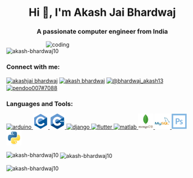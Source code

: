 <h1 align="center">Hi 👋, I'm Akash Jai Bhardwaj</h1>
<h3 align="center">A passionate computer engineer from India</h3>
<img align="right" alt="coding" width="400" src="![image](https://github.com/Akash-Bhardwaj10/Akash-Bhardwaj10/assets/109505604/e65a4e1b-d8b8-48de-8a73-974b73331966)
">

<p align="left"> <img src="https://komarev.com/ghpvc/?username=akash-bhardwaj10&label=Profile%20views&color=0e75b6&style=flat" alt="akash-bhardwaj10" /> </p>

<h3 align="left">Connect with me:</h3>
<p align="left">
<a href="https://linkedin.com/in/akashjai bhardwaj" target="blank"><img align="center" src="https://raw.githubusercontent.com/rahuldkjain/github-profile-readme-generator/master/src/images/icons/Social/linked-in-alt.svg" alt="akashjai bhardwaj" height="30" width="40" /></a>
<a href="https://fb.com/akash bhardwaj" target="blank"><img align="center" src="https://raw.githubusercontent.com/rahuldkjain/github-profile-readme-generator/master/src/images/icons/Social/facebook.svg" alt="akash bhardwaj" height="30" width="40" /></a>
<a href="https://instagram.com/@bhardwaj_akash13" target="blank"><img align="center" src="https://raw.githubusercontent.com/rahuldkjain/github-profile-readme-generator/master/src/images/icons/Social/instagram.svg" alt="@bhardwaj_akash13" height="30" width="40" /></a>
<a href="https://discord.gg/pendoo007#7088" target="blank"><img align="center" src="https://raw.githubusercontent.com/rahuldkjain/github-profile-readme-generator/master/src/images/icons/Social/discord.svg" alt="pendoo007#7088" height="30" width="40" /></a>
</p>

<h3 align="left">Languages and Tools:</h3>
<p align="left"> <a href="https://www.arduino.cc/" target="_blank" rel="noreferrer"> <img src="https://cdn.worldvectorlogo.com/logos/arduino-1.svg" alt="arduino" width="40" height="40"/> </a> <a href="https://www.cprogramming.com/" target="_blank" rel="noreferrer"> <img src="https://raw.githubusercontent.com/devicons/devicon/master/icons/c/c-original.svg" alt="c" width="40" height="40"/> </a> <a href="https://www.w3schools.com/cpp/" target="_blank" rel="noreferrer"> <img src="https://raw.githubusercontent.com/devicons/devicon/master/icons/cplusplus/cplusplus-original.svg" alt="cplusplus" width="40" height="40"/> </a> <a href="https://www.djangoproject.com/" target="_blank" rel="noreferrer"> <img src="https://cdn.worldvectorlogo.com/logos/django.svg" alt="django" width="40" height="40"/> </a> <a href="https://flutter.dev" target="_blank" rel="noreferrer"> <img src="https://www.vectorlogo.zone/logos/flutterio/flutterio-icon.svg" alt="flutter" width="40" height="40"/> </a> <a href="https://www.mathworks.com/" target="_blank" rel="noreferrer"> <img src="https://upload.wikimedia.org/wikipedia/commons/2/21/Matlab_Logo.png" alt="matlab" width="40" height="40"/> </a> <a href="https://www.mongodb.com/" target="_blank" rel="noreferrer"> <img src="https://raw.githubusercontent.com/devicons/devicon/master/icons/mongodb/mongodb-original-wordmark.svg" alt="mongodb" width="40" height="40"/> </a> <a href="https://www.mysql.com/" target="_blank" rel="noreferrer"> <img src="https://raw.githubusercontent.com/devicons/devicon/master/icons/mysql/mysql-original-wordmark.svg" alt="mysql" width="40" height="40"/> </a> <a href="https://www.photoshop.com/en" target="_blank" rel="noreferrer"> <img src="https://raw.githubusercontent.com/devicons/devicon/master/icons/photoshop/photoshop-line.svg" alt="photoshop" width="40" height="40"/> </a> <a href="https://www.python.org" target="_blank" rel="noreferrer"> <img src="https://raw.githubusercontent.com/devicons/devicon/master/icons/python/python-original.svg" alt="python" width="40" height="40"/> </a> </p>

<p><img align="left" src="https://github-readme-stats.vercel.app/api/top-langs?username=akash-bhardwaj10&show_icons=true&locale=en&layout=compact" alt="akash-bhardwaj10" /></p>

<p>&nbsp;<img align="center" src="https://github-readme-stats.vercel.app/api?username=akash-bhardwaj10&show_icons=true&locale=en" alt="akash-bhardwaj10" /></p>

<p><img align="center" src="https://github-readme-streak-stats.herokuapp.com/?user=akash-bhardwaj10&" alt="akash-bhardwaj10" /></p>
